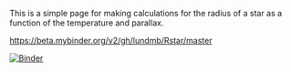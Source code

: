 This is a simple page for making calculations for the radius of a star as a function of the temperature and parallax.

https://beta.mybinder.org/v2/gh/lundmb/Rstar/master

[![Binder](http://mybinder.org/badge.svg)](https://beta.mybinder.org/v2/gh/lundmb/Rstar/master)
